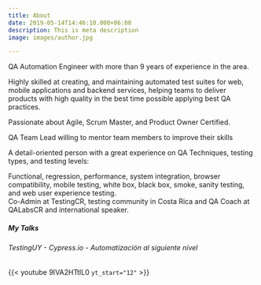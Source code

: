 ```yaml
---
title: About
date: 2019-05-14T14:46:10.000+06:00
description: This is meta description
image: images/author.jpg

---
```

QA Automation Engineer with more than 9 years of experience in the area.

Highly skilled at creating, and maintaining automated test suites for web, mobile applications and backend services, helping teams to deliver products with high quality in the best time possible applying best QA practices.

Passionate about Agile, Scrum Master, and Product Owner Certified.

QA Team Lead willing to mentor team members to improve their skills

A detail-oriented person with a great experience on QA Techniques, testing types, and testing levels:

Functional, regression, performance, system integration, browser compatibility, mobile testing, white box, black box, smoke, sanity testing, and web user experience testing.   
Co-Admin at TestingCR, testing community in Costa Rica and QA Coach at QALabsCR and international speaker.

##### My Talks

###### TestingUY - Cypress.io - Automatización al siguiente nivel 

{{< youtube 9IVA2HTtlL0 `yt_start="12"` >}}